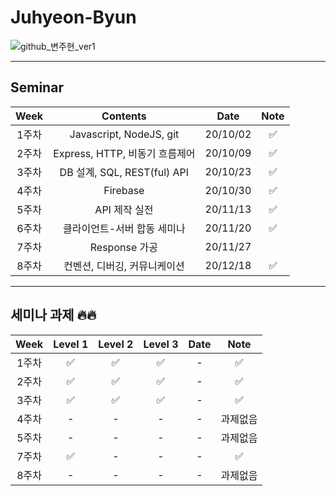 # Juhyeon-Byun
![github_변주현_ver1](https://user-images.githubusercontent.com/29723695/135609714-3a2fc60d-720c-4f11-91fc-bddf849c8d7e.png)

---

## Seminar

| Week  |            Contents            |   Date   | Note |
| :---: | :----------------------------: | :------: | :--: |
| 1주차 |    Javascript, NodeJS, git     | 20/10/02 |  ✅  |
| 2주차 | Express, HTTP, 비동기 흐름제어 | 20/10/09 |  ✅  |
| 3주차 |  DB 설계, SQL, REST(ful) API   | 20/10/23 |  ✅  |
| 4주차 |            Firebase            | 20/10/30 |  ✅  |
| 5주차 |         API 제작 실전          | 20/11/13 |  ✅  |
| 6주차 |  클라이언트-서버 합동 세미나   | 20/11/20 |  ✅  |
| 7주차 |         Response 가공          | 20/11/27 |      |
| 8주차 |  컨벤션, 디버깅, 커뮤니케이션  | 20/12/18 |  ✅  |

--------

## 세미나 과제 🔥🔥

| Week  | Level 1 | Level 2 | Level 3 | Date | Note |
| :---: | :-----: | :-----: | :-----: | :--: | :--: |
| 1주차 |    ✅    |    ✅    |    ✅    |  -   |  ✅   |
| 2주차 |    ✅    |    ✅    |    ✅    |  -   |  ✅   |
| 3주차 |    ✅    |    ✅    |    ✅    |  -   |  ✅   |
| 4주차 |    -    |    -    |    -    |  -   |  과제없음   |
| 5주차 |    -    |    -    |    -    |  -   |  과제없음   |
| 7주차 |    ✅    |    -    |    -    |  -   |  ✅   |
| 8주차 |    -    |    -    |    -    |  -   |  과제없음   |
